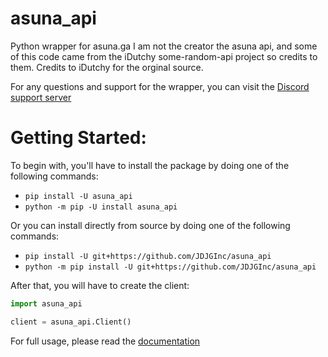 # asuna_api
Python wrapper for asuna.ga
I am not the creator the asuna api, and some of this code came from the iDutchy some-random-api project so credits to them.
Credits to iDutchy for the orginal source.

For any questions and support for the wrapper, you can visit the [Discord support server](https://discord.gg/sHUQCch "JDJG Inc. Official's Blooper Server")

# Getting Started:
To begin with, you'll have to install the package by doing one of the following commands:
- `pip install -U asuna_api`
- `python -m pip -U install asuna_api`

Or you can install directly from source by doing one of the following commands:
- `pip install -U git+https://github.com/JDJGInc/asuna_api`
- `python -m pip install -U git+https://github.com/JDJGInc/asuna_api`

After that, you will have to create the client:
```python
import asuna_api

client = asuna_api.Client()
```
For full usage, please read the [documentation](https://github.com/JDJGInc/asuna_api/blob/main/DOCUMENTATION.md)
